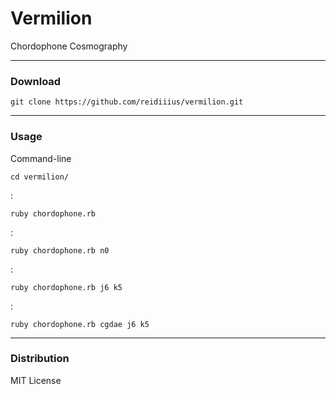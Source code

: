 # Vermilion
Chordophone Cosmography

---

### Download

    git clone https://github.com/reidiiius/vermilion.git

---

### Usage
Command-line

    cd vermilion/

:

    ruby chordophone.rb

:

    ruby chordophone.rb n0

:

    ruby chordophone.rb j6 k5

:

    ruby chordophone.rb cgdae j6 k5

---

### Distribution
MIT License

